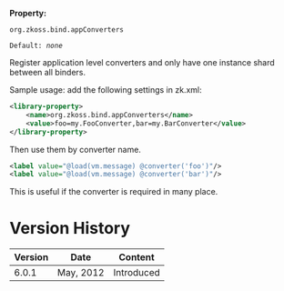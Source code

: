 **Property:**

`org.zkoss.bind.appConverters`

`Default: `*`none`*

Register application level converters and only have one instance shard
between all binders.

Sample usage: add the following settings in zk.xml:

``` xml
<library-property>
    <name>org.zkoss.bind.appConverters</name>
    <value>foo=my.FooConverter,bar=my.BarConverter</value>
</library-property>
```

Then use them by converter name.

``` xml
<label value="@load(vm.message) @converter('foo')"/>
<label value="@load(vm.message) @converter('bar')"/>
```

This is useful if the converter is required in many place.

# Version History

| Version | Date      | Content    |
|---------|-----------|------------|
| 6.0.1   | May, 2012 | Introduced |
